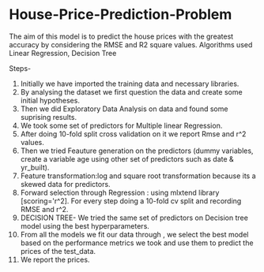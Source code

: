 # House-Price-Prediction-Problem
The aim of this model is to predict the house prices with the greatest accuracy by considering the RMSE and R2 square values.
Algorithms used Linear Regression, Decision Tree

Steps-
1. Initially we have imported the training data and necessary libraries.
2. By analysing the dataset we first question the data and create some initial hypotheses.
3. Then we did Exploratory Data Analysis on data and found some suprising results.
4. We took some set of predictors for Multiple linear Regression.
5. After doing 10-fold split cross validation on it we report Rmse and r^2 values.
6. Then we tried Feauture generation on the predictors (dummy variables, create a variable age using other set of predictors such as date & yr_built).
7. Feature transformation:log and square root transformation because its a skewed data for predictors.
8. Forward selection through Regression : using mlxtend library [scoring='r^2]. For every step doing a 10-fold cv split and recording RMSE and r^2.
9. DECISION TREE- We tried the same set of predictors on Decision tree model using the best hyperparameters.
10. From all the models we fit our data through , we select the best model based on the performance metrics we took and use them to predict the prices of the test_data.
11. We report the prices.
